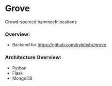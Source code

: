 # Grove

Crowd-sourced hammock locations

### Overview:
- Backend for https://github.com/kylebshr/grove.

### Architecture Overview:
- Python
- Flask
- MongoDB
